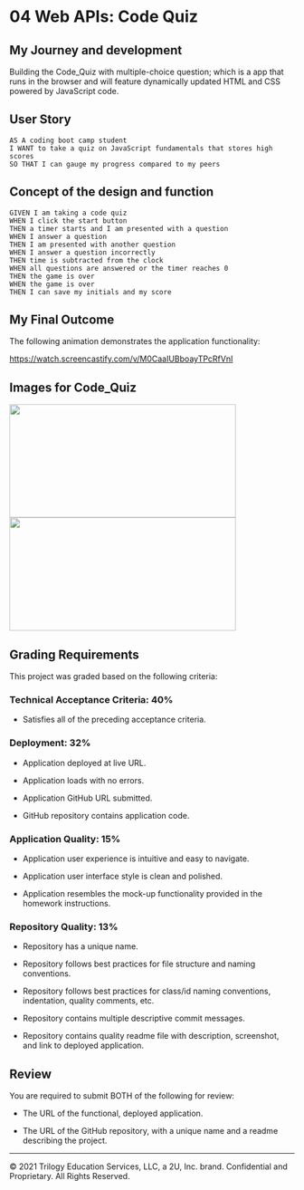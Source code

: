 # 04 Web APIs: Code Quiz

## My Journey and development

Building the Code_Quiz with multiple-choice question; which is a app that runs in the browser and will feature dynamically updated HTML and CSS powered by JavaScript code.

## User Story

```
AS A coding boot camp student
I WANT to take a quiz on JavaScript fundamentals that stores high scores
SO THAT I can gauge my progress compared to my peers
```

## Concept of the design and function

```
GIVEN I am taking a code quiz
WHEN I click the start button
THEN a timer starts and I am presented with a question
WHEN I answer a question
THEN I am presented with another question
WHEN I answer a question incorrectly
THEN time is subtracted from the clock
WHEN all questions are answered or the timer reaches 0
THEN the game is over
WHEN the game is over
THEN I can save my initials and my score
```

## My Final Outcome

The following animation demonstrates the application functionality:

https://watch.screencastify.com/v/M0CaaIUBboayTPcRfVnI


## Images for Code_Quiz

<image src="https://user-images.githubusercontent.com/94832331/159478556-7f87b0d3-ece1-41a6-9f28-beefda390b78.png" width=400 height=200> <image src="https://user-images.githubusercontent.com/94832331/159479478-a3637ec2-d2c4-4ffb-b0cd-fb7f1db4c78d.png" width=400 height=200> 




## Grading Requirements

This project was graded based on the following criteria: 

### Technical Acceptance Criteria: 40%

* Satisfies all of the preceding acceptance criteria.

### Deployment: 32%

* Application deployed at live URL.

* Application loads with no errors.

* Application GitHub URL submitted.

* GitHub repository contains application code.

### Application Quality: 15%

* Application user experience is intuitive and easy to navigate.

* Application user interface style is clean and polished.

* Application resembles the mock-up functionality provided in the homework instructions.

### Repository Quality: 13%

* Repository has a unique name.

* Repository follows best practices for file structure and naming conventions.

* Repository follows best practices for class/id naming conventions, indentation, quality comments, etc.

* Repository contains multiple descriptive commit messages.

* Repository contains quality readme file with description, screenshot, and link to deployed application.

## Review

You are required to submit BOTH of the following for review:

* The URL of the functional, deployed application.

* The URL of the GitHub repository, with a unique name and a readme describing the project.

---

© 2021 Trilogy Education Services, LLC, a 2U, Inc. brand. Confidential and Proprietary. All Rights Reserved.
